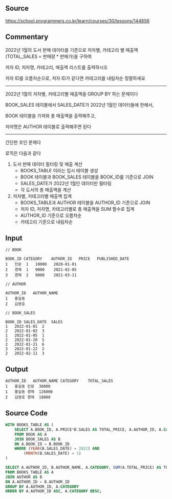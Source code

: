 ## Source

https://school.programmers.co.kr/learn/courses/30/lessons/144856

## Commentary

2022년 1월의 도서 판매 데이터를 기준으로 저자별, 카테고리 별 매출액 (TOTAL_SALES = 판매량 * 판매가)을 구하여

저자 ID, 저자명, 카테고리, 매출액 리스트를 출력하시오

저자 ID를 오름차순으로, 저자 ID가 같다면 카테고리를 내림차순 정렬하세요

----

2022년 1월의 저자별, 카테고리별 매출액을 GROUP BY 하는 문제이다

BOOK_SALES 테이블에서 SALES_DATE가 2022년 1월인 데이터들에 한해서, 

BOOK 테이블을 가져와 총 매출액을 출력해주고,

저자명은 AUTHOR 테이블로 출력해주면 된다

---

간단한 조인 문제다

로직은 다음과 같다

1. 도서 판매 데이터 필터링 및 매출 계산
    - BOOKS_TABLE 이라는 임시 테이블 생성
    - BOOK 테이블과 BOOK_SALES 테이블을 BOOK_ID를 기준으로 JOIN
    - SALES_DATE가 2022년 1월인 데이터만 필터링
    - 각 도서의 총 매출액을 계산
2. 저자별, 카테고리별 매출액 집계
    - BOOKS_TABLE과 AUTHOR 테이블을 AUTHOR_ID 기준으로 JOIN
    - 저자 ID, 저자명, 카테고리별로 총 매출액을 SUM 함수로 집계
    - AUTHOR_ID 기준으로 오름차순
    - 카테고리 기준으로 내림차순

## Input
```
// BOOK

BOOK_ID	CATEGORY	AUTHOR_ID	PRICE	PUBLISHED_DATE
1	인문	1	10000	2020-01-01
2	경제	1	9000	2021-02-05
3	경제	2	9000	2021-03-11

// AUTHOR

AUTHOR_ID	AUTHOR_NAME
1	홍길동
2	김영호

// BOOK_SALES

BOOK_ID	SALES_DATE	SALES
1	2022-01-01	2
2	2022-01-02	3
1	2022-01-05	1
2	2022-01-20	5
2	2022-01-21	6
3	2022-01-22	2
2	2022-02-11	3

```

## Output
```
AUTHOR_ID	AUTHOR_NAME	CATEGORY	TOTAL_SALES
1	홍길동	인문	30000
1	홍길동	경제	126000
2	김영호	경제	18000
```

## Source Code
```sql
WITH BOOKS_TABLE AS (
    SELECT A.BOOK_ID, A.PRICE*B.SALES AS TOTAL_PRICE, A.AUTHOR_ID, A.CATEGORY
    FROM BOOK AS A
    JOIN BOOK_SALES AS B
    ON A.BOOK_ID = B.BOOK_ID
    WHERE (YEAR(B.SALES_DATE) = 2022) AND
        (MONTH(B.SALES_DATE) = 1)
)

SELECT A.AUTHOR_ID, B.AUTHOR_NAME, A.CATEGORY, SUM(A.TOTAL_PRICE) AS TOTAL_SALES
FROM BOOKS_TABLE AS A
JOIN AUTHOR AS B
ON A.AUTHOR_ID = B.AUTHOR_ID
GROUP BY A.AUTHOR_ID, A.CATEGORY
ORDER BY A.AUTHOR_ID ASC, A.CATEGORY DESC;
```